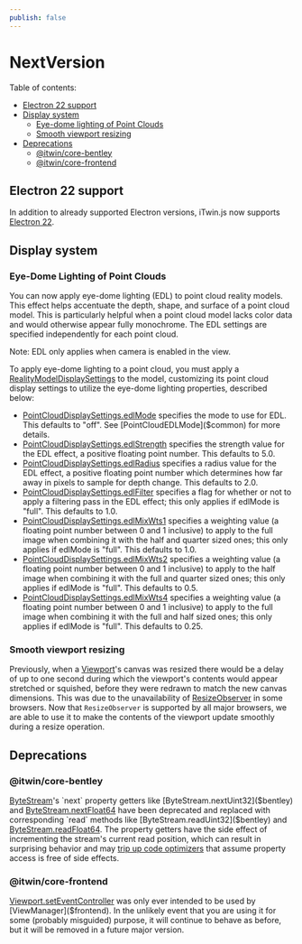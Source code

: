```yaml
---
publish: false
---
```

# NextVersion

Table of contents:

- [Electron 22 support](#electron-22-support)
- [Display system](#display-system)
  - [Eye-dome lighting of Point Clouds](#eye-dome-lighting-of-point-clouds)
  - [Smooth viewport resizing](#smooth-viewport-resizing)
- [Deprecations](#deprecations)
  - [@itwin/core-bentley](#itwincore-bentley)
  - [@itwin/core-frontend](#itwincore-frontend)

## Electron 22 support

In addition to already supported Electron versions, iTwin.js now supports [Electron 22](https://www.electronjs.org/blog/electron-22-0).

## Display system

### Eye-Dome Lighting of Point Clouds

You can now apply eye-dome lighting (EDL) to point cloud reality models. This effect helps accentuate the depth, shape, and surface of a point cloud model. This is particularly helpful when a point cloud model lacks color data and would otherwise appear fully monochrome. The EDL settings are specified independently for each point cloud.

Note: EDL only applies when camera is enabled in the view.

To apply eye-dome lighting to a point cloud, you must apply a [RealityModelDisplaySettings]($common) to the model, customizing its point cloud display settings to utilize the eye-dome lighting properties, described below:

- [PointCloudDisplaySettings.edlMode]($common) specifies the mode to use for EDL. This defaults to "off". See [PointCloudEDLMode]($common) for more details.
- [PointCloudDisplaySettings.edlStrength]($common) specifies the strength value for the EDL effect, a positive floating point number. This defaults to 5.0.
- [PointCloudDisplaySettings.edlRadius]($common) specifies a radius value for the EDL effect, a positive floating point number which determines how far away in pixels to sample for depth change. This defaults to 2.0.
- [PointCloudDisplaySettings.edlFilter]($common) specifies a flag for whether or not to apply a filtering pass in the EDL effect; this only applies if edlMode is "full". This defaults to 1.0.
- [PointCloudDisplaySettings.edlMixWts1]($common) specifies a weighting value (a floating point number between 0 and 1 inclusive) to apply to the full image when combining it with the half and quarter sized ones; this only applies if edlMode is "full". This defaults to 1.0.
- [PointCloudDisplaySettings.edlMixWts2]($common) specifies a weighting value (a floating point number between 0 and 1 inclusive) to apply to the half image when combining it with the full and quarter sized ones; this only applies if edlMode is "full". This defaults to 0.5.
- [PointCloudDisplaySettings.edlMixWts4]($common) specifies a weighting value (a floating point number between 0 and 1 inclusive) to apply to the full image when combining it with the full and half sized ones; this only applies if edlMode is "full". This defaults to 0.25.

### Smooth viewport resizing

Previously, when a [Viewport]($frontend)'s canvas was resized there would be a delay of up to one second during which the viewport's contents would appear stretched or squished, before they were redrawn to match the new canvas dimensions. This was due to the unavailability of [ResizeObserver](https://developer.mozilla.org/en-US/docs/Web/API/ResizeObserver) in some browsers. Now that `ResizeObserver` is supported by all major browsers, we are able to use it to make the contents of the viewport update smoothly during a resize operation.

## Deprecations

### @itwin/core-bentley

[ByteStream]($bentley)'s `next` property getters like [ByteStream.nextUint32]($bentley) and [ByteStream.nextFloat64]($bentley) have been deprecated and replaced with corresponding `read` methods like [ByteStream.readUint32]($bentley) and [ByteStream.readFloat64]($bentley). The property getters have the side effect of incrementing the stream's current read position, which can result in surprising behavior and may [trip up code optimizers](https://github.com/angular/angular-cli/issues/12128#issuecomment-472309593) that assume property access is free of side effects.

### @itwin/core-frontend

[Viewport.setEventController]($frontend) was only ever intended to be used by [ViewManager]($frontend). In the unlikely event that you are using it for some (probably misguided) purpose, it will continue to behave as before, but it will be removed in a future major version.
